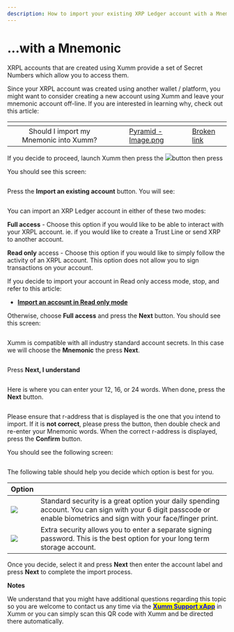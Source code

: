 ```yaml
---
description: How to import your existing XRP Ledger account with a Mnemonic
---
```


# ...with a Mnemonic

XRPL accounts that are created using Xumm provide a set of Secret Numbers which allow you to access them.

Since your XRPL account was created using another wallet / platform, you might want to consider creating a new account using Xumm and leave your mnemonic account off-line.  If you are interested in learning why, check out this article:

<table data-view="cards"><thead><tr><th align="center"></th><th data-hidden></th><th data-hidden></th><th data-hidden data-card-cover data-type="files"></th><th data-hidden data-card-target data-type="content-ref"></th></tr></thead><tbody><tr><td align="center">Should I import my Mnemonic into Xumm?</td><td></td><td></td><td><a href="../../.gitbook/assets/Pyramid - Image.png">Pyramid - Image.png</a></td><td><a href="broken-reference">Broken link</a></td></tr></tbody></table>

&#x20;

If you decide to proceed, launch Xumm then press the ![](<../../.gitbook/assets/image (4) (2) (3).png>)button then press <img src="../../.gitbook/assets/image (3) (3).png" alt="" data-size="line">&#x20;

You should see this screen:

<figure><img src="../../.gitbook/assets/Add an account screen.png" alt=""><figcaption></figcaption></figure>

Press the **Import an existing account** button. You will see:

<figure><img src="../../.gitbook/assets/Account type.png" alt=""><figcaption></figcaption></figure>

You can import an XRP Ledger account in either of these two modes:

**Full access** - Choose this option if you would like to be able to interact with your XRPL account. ie. if you would like to create a Trust Line or send XRP to another account.

**Read only** access - Choose this option if you would like to simply follow the activity of an XRPL account. This option does not allow you to sign transactions on your account.&#x20;

If you decide to import your account in Read only access mode, stop, and refer to this article:

* [**Import an account in Read only mode**](...in-read-only-mode.md)

Otherwise, choose **Full access** and press the **Next** button. You should see this screen:

<figure><img src="../../.gitbook/assets/Mnemonic -1.png" alt=""><figcaption></figcaption></figure>

Xumm is compatible with all industry standard account secrets. In this case we will choose the **Mnemonic** the press **Next**.

<figure><img src="../../.gitbook/assets/Import - Mnemonic - 1.png" alt=""><figcaption></figcaption></figure>

Press **Next, I understand**

<figure><img src="../../.gitbook/assets/Import - Mnemonic - 2.png" alt=""><figcaption></figcaption></figure>

Here is where you can enter your 12, 16, or 24 words. When done, press the **Next** button.

<figure><img src="../../.gitbook/assets/Public Address - 2.png" alt=""><figcaption></figcaption></figure>

Please ensure that r-address that is displayed is the one that you intend to import. If it is **not correct**, please press the <img src="../../.gitbook/assets/image (7) (2).png" alt="" data-size="line">button, then double check and re-enter your Mnemonic words. When the correct r-address is displayed, press the **Confirm** button.

You should see the following screen:

<figure><img src="../../.gitbook/assets/Install - Extra Security screen.png" alt=""><figcaption></figcaption></figure>

The following table should help you decide which option is best for you.

| Option                                                 |                                                                                                                                                                     |
| ------------------------------------------------------ | ------------------------------------------------------------------------------------------------------------------------------------------------------------------- |
| ![](<../../.gitbook/assets/image (1) (2) (3).png>)     | Standard security is a great option your daily spending account. You can sign with your 6 digit passcode or enable biometrics and sign with your face/finger print. |
| ![](<../../.gitbook/assets/image (3) (1) (2) (2).png>) | Extra security allows you to enter a separate signing password. This is the best option for your long term storage account.                                         |

Once you decide, select it and press **Next** then enter the account label and press **Next** to complete the import process.



**Notes**

We understand that you might have additional questions regarding this topic so you are welcome to contact us any time via the [<mark style="color:blue;">**Xumm Support xApp**</mark>](https://xumm.app/detect/xapp:xumm.support?ref=helpcenter) in Xumm or you can simply scan this QR code with Xumm and be directed there automatically.

<figure><img src="../../.gitbook/assets/Support banner Xumm.png" alt=""><figcaption></figcaption></figure>
